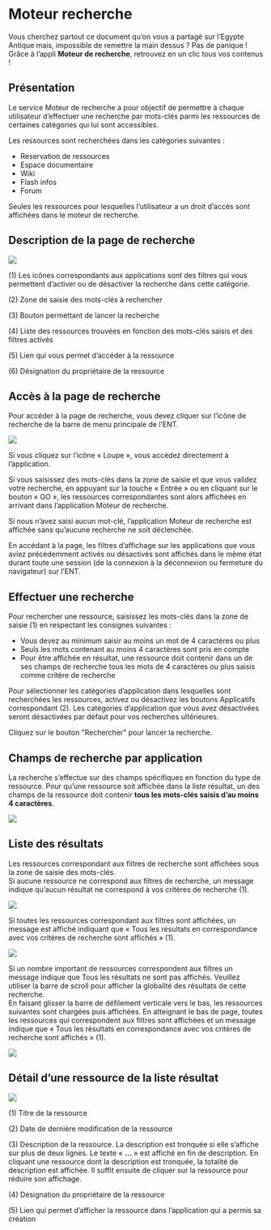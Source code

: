 # Moteur recherche

Vous cherchez partout ce document qu’on vous a partagé sur l’Egypte Antique mais, impossible de remettre la main dessus ? Pas de panique ! Grâce à l’appli **Moteur de recherche**, retrouvez en un clic tous vos contenus !

## Présentation

Le service Moteur de recherche a pour objectif de permettre à chaque utilisateur d’effectuer une recherche par mots-clés parmi les ressources de certaines catégories qui lui sont accessibles.

Les ressources sont recherchées dans les catégories suivantes :

* Réservation de ressources
* Espace documentaire
* Wiki
* Flash infos
* Forum

Seules les ressources pour lesquelles l’utilisateur a un droit d’accès sont affichées dans le moteur de recherche.

## Description de la page de recherche

![](<.gitbook/assets/presentation001-2-1 (2).png>)

(1) Les icônes correspondants aux applications sont des filtres qui vous permettent d’activer ou de désactiver la recherche dans cette catégorie.

(2) Zone de saisie des mots-clés à rechercher

(3) Bouton permettant de lancer la recherche

(4) Liste des ressources trouvées en fonction des mots-clés saisis et des filtres activés

(5) Lien qui vous permet d’accéder à la ressource

(6) Désignation du propriétaire de la ressource

## Accès à la page de recherche

Pour accéder à la page de recherche, vous devez cliquer sur l’icône de recherche de la barre de menu principale de l’ENT.

![](<.gitbook/assets/acces0011-3 (2).png>)

Si vous cliquez sur l’icône « Loupe », vous accédez directement à l’application.

Si vous saisissez des mots-clés dans la zone de saisie et que vous validez votre recherche, en appuyant sur la touche « Entrée » ou en cliquant sur le bouton « GO », les ressources correspondantes sont alors affichées en arrivant dans l’application Moteur de recherche.

Si nous n’avez saisi aucun mot-clé, l’application Moteur de recherche est affichée sans qu’aucune recherche ne soit déclenchée.

En accédant à la page, les filtres d’affichage sur les applications que vous aviez précédemment activés ou désactivés sont affichés dans le même état durant toute une session (de la connexion à la déconnexion ou fermeture du navigateur) sur l’ENT.

## Effectuer une recherche

Pour rechercher une ressource, saisissez les mots-clés dans la zone de saisie (1) en respectant les consignes suivantes :

* Vous devez au minimum saisir au moins un mot de 4 caractères ou plus
* Seuls les mots contenant au moins 4 caractères sont pris en compte
* Pour être affichée en résultat, une ressource doit contenir dans un de ses champs de recherche tous les mots de 4 caractères ou plus saisis comme critère de recherche

Pour sélectionner les catégories d’application dans lesquelles sont recherchées les ressources, activez ou désactivez les boutons Applicatifs correspondant (2). Les catégories d’application que vous avez désactivées seront désactivées par défaut pour vos recherches ultérieures.

Cliquez sur le bouton "Rechercher" pour lancer la recherche.

## Champs de recherche par application

La recherche s’effectue sur des champs spécifiques en fonction du type de ressource. Pour qu’une ressource soit affichée dans la liste résultat, un des champs de la ressource doit contenir **tous les mots-clés saisis d’au moins 4 caractères**.

![](<.gitbook/assets/tableau-filtre-2-2 (2).png>)

## Liste des résultats

Les ressources correspondant aux filtres de recherche sont affichées sous la zone de saisie des mots-clés.\
Si aucune ressource ne correspond aux filtres de recherche, un message indique qu’aucun résultat ne correspond à vos critères de recherche (1).

![](<.gitbook/assets/resultat001-2-1 (1) (1).png>)

Si toutes les ressources correspondant aux filtres sont affichées, un message est affiché indiquant que « Tous les résultats en correspondance avec vos critères de recherche sont affichés » (1).

![](<.gitbook/assets/resultat002-2-2 (2).png>)

Si un nombre important de ressources correspondent aux filtres un message indique que Tous les résultats ne sont pas affichés. Veuillez utiliser la barre de scroll pour afficher la globalité des résultats de cette recherche.\
En faisant glisser la barre de défilement verticale vers le bas, les ressources suivantes sont chargées puis affichées. En atteignant le bas de page, toutes les ressources qui correspondent aux filtres sont affichées et un message indique que « Tous les résultats en correspondance avec vos critères de recherche sont affichés » (1).

![](<.gitbook/assets/resultat003-2-1 (1) (1).png>)

## Détail d’une ressource de la liste résultat

![](<.gitbook/assets/detail001-1-2 (2).png>)

(1) Titre de la ressource

(2) Date de dernière modification de la ressource

(3) Description de la ressource. La description est tronquée si elle s’affiche sur plus de deux lignes. Le texte « **…** » est affiché en fin de description. En cliquant une ressource dont la description est tronquée, la totalité de description est affichée. Il suffit ensuite de cliquer sur la ressource pour réduire son affichage.

(4) Désignation du propriétaire de la ressource

(5) Lien qui permet d’afficher la ressource dans l’application qui a permis sa création
